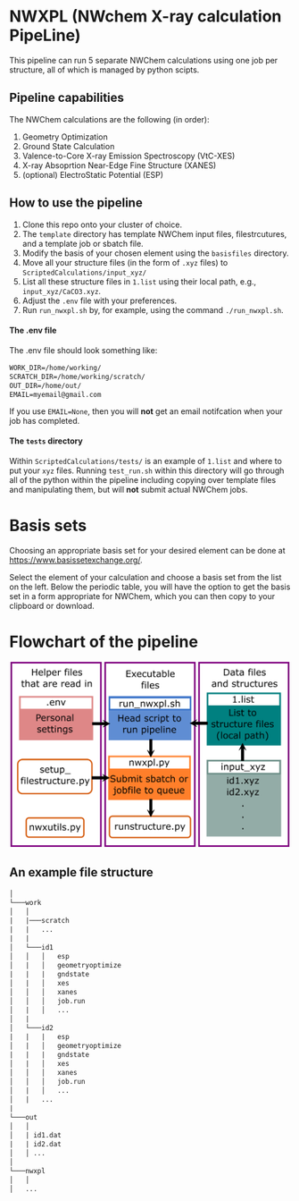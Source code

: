 # NWXPL (**NW**chem **X**-ray calculation **P**ipe**L**ine)

This pipeline can run 5 separate NWChem calculations using one job per structure, all of which is managed by python scipts.

## Pipeline capabilities

The NWChem calculations are the following (in order):

1. Geometry Optimization
2. Ground State Calculation
3. Valence-to-Core X-ray Emission Spectroscopy (VtC-XES)
4. X-ray Absoprtion Near-Edge Fine Structure (XANES)
5. (optional) ElectroStatic Potential (ESP)

## How to use the pipeline

1. Clone this repo onto your cluster of choice.
2. The `template` directory has template NWChem input files, filestrcutures, and a template job or sbatch file.
3. Modify the basis of your chosen element using the `basisfiles` directory.
4. Move all your structure files (in the form of `.xyz` files) to `ScriptedCalculations/input_xyz/`
5. List all these structure files in `1.list` using their local path, e.g., `input_xyz/CaCO3.xyz`.
6. Adjust the `.env` file with your preferences.
7. Run `run_nwxpl.sh` by, for example, using the command `./run_nwxpl.sh`.

#### The .env file

The .env file should look something like:

```
WORK_DIR=/home/working/
SCRATCH_DIR=/home/working/scratch/
OUT_DIR=/home/out/
EMAIL=myemail@gmail.com
```

If you use `EMAIL=None`, then you will **not** get an email notifcation when your job has completed.

#### The `tests` directory

Within `ScriptedCalculations/tests/` is an example of `1.list` and where to put your `xyz` files. Running `test_run.sh` within this directory will go through all of the python within the pipeline including copying over template files and manipulating them, but will **not** submit actual NWChem jobs.

# Basis sets

Choosing an appropriate basis set for your desired element can be done at https://www.basissetexchange.org/.

Select the element of your calculation and choose a basis set from the list on the left. Below the periodic table, you will have the option to get the basis set in a form appropriate for NWChem, which you can then copy to your clipboard or download.

# Flowchart of the pipeline

<p align="center">
<img src="flowchart.png" alt="flowchart" width="500">
</p>

## An example file structure

``` 
│
└───work
│   │
|   |───scratch
|   |   ...
|   |  
│   └───id1
│   │   │   esp
│   |   │   geometryoptimize
|   |   |   gndstate
│   |   │   xes
│   │   │   xanes
│   │   │   job.run
│   |   │   ...
│   |
│   └───id2
|   |   |   esp
│   |   │   geometryoptimize
|   |   |   gndstate
│   |   │   xes
│   │   │   xanes
│   │   │   job.run
│   |   │   ...
│   |	...
|
└───out
│   │
│   | id1.dat
|   | id2.dat
│   │ ...
│   
└───nwxpl
│   │
│   ...
```